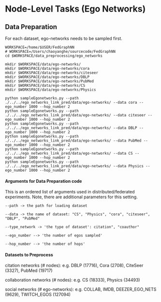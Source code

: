 # Node-Level Tasks (Ego Networks)


## Data Preparation


For each dataset, ego-networks needs to be sampled first.  
```
WORKSPACE=/home/$USER/FedGraphNN
# WORKSPACE=/Users/chaoyanghe/sourcecode/FedGraphNN
cd $WORKSPACE/data_preprocessing/ego_networks

mkdir $WORKSPACE/data/ego-networks/
mkdir $WORKSPACE/data/ego-networks/cora
mkdir $WORKSPACE/data/ego-networks/citeseer
mkdir $WORKSPACE/data/ego-networks/DBLP
mkdir $WORKSPACE/data/ego-networks/PubMed
mkdir $WORKSPACE/data/ego-networks/CS
mkdir $WORKSPACE/data/ego-networks/Physics

python sampleEgonetworks.py --path ./../../ego_networks_link_pred/data/ego-networks/ --data cora --ego_number 1000 --hop_number 2
python sampleEgonetworks.py --path ./../../ego_networks_link_pred/data/ego-networks/ --data citeseer --ego_number 1000 --hop_number 2
python sampleEgonetworks.py --path ./../../ego_networks_link_pred/data/ego-networks/ --data DBLP --ego_number 1000 --hop_number 2
python sampleEgonetworks.py --path ./../../ego_networks_link_pred/data/ego-networks/ --data PubMed --ego_number 1000 --hop_number 2
python sampleEgonetworks.py --path ./../../ego_networks_link_pred/data/ego-networks/ --data CS --ego_number 1000 --hop_number 2
python sampleEgonetworks.py --path ./../../ego_networks_link_pred/data/ego-networks/ --data Physics --ego_number 1000 --hop_number 2
```

#### Arguments for Data Preparation code
This is an ordered list of arguments used in distributed/federated experiments. Note, there are additional parameters for this setting.
```
--path -> the path for loading dataset

--data -> the name of dataset: "CS", "Physics", "cora", "citeseer", "DBLP", "PubMed"

--type_network -> 'the type of dataset': citation", "coauthor"

--ego_number --> 'the number of egos sampled'

--hop_number --> 'the number of hops'
```

#### Datasets to Preprocess

citation networks (# nodes): e.g. DBLP (17716), Cora (2708), CiteSeer (3327), PubMed (19717)

collaboration networks (# nodes): e.g. CS (18333), Physics (34493)
 
 social networks (# ego-networks): e.g. COLLAB, IMDB, DEEZER_EGO_NETS (9629), TWITCH_EGOS (127094)


